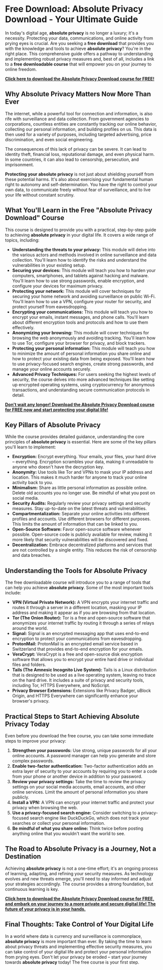 # Free Download: Absolute Privacy Download - Your Ultimate Guide

In today's digital age, **absolute privacy** is no longer a luxury; it's a necessity. Protecting your data, communications, and online activity from prying eyes is crucial. Are you seeking a **free download** that provides you with the knowledge and tools to achieve **absolute privacy**? You're in the right place. This comprehensive guide offers a pathway to understanding and implementing robust privacy measures and, best of all, includes a link to a **free downloadable course** that will empower you on your journey to online freedom.

[**Click here to download the Absolute Privacy Download course for FREE!**](https://udemywork.com/absolute-privacy-download)

## Why Absolute Privacy Matters Now More Than Ever

The internet, while a powerful tool for connection and information, is also rife with surveillance and data collection. From government agencies to corporations, countless entities are constantly tracking our online behavior, collecting our personal information, and building profiles on us. This data is then used for a variety of purposes, including targeted advertising, price discrimination, and even social engineering.

The consequences of this lack of privacy can be severe. It can lead to identity theft, financial loss, reputational damage, and even physical harm. In some countries, it can also lead to censorship, persecution, and imprisonment.

**Protecting your absolute privacy** is not just about shielding yourself from these potential harms. It's also about exercising your fundamental human right to autonomy and self-determination. You have the right to control your own data, to communicate freely without fear of surveillance, and to live your life without constant scrutiny.

## What You'll Learn in the Free "Absolute Privacy Download" Course

This course is designed to provide you with a practical, step-by-step guide to achieving **absolute privacy** in your digital life. It covers a wide range of topics, including:

*   **Understanding the threats to your privacy:** This module will delve into the various actors and methods involved in online surveillance and data collection. You'll learn how to identify the risks and understand the vulnerabilities in your existing setup.
*   **Securing your devices:** This module will teach you how to harden your computers, smartphones, and tablets against hacking and malware. You'll learn how to use strong passwords, enable encryption, and configure your devices for maximum privacy.
*   **Protecting your network:** This module will cover techniques for securing your home network and avoiding surveillance on public Wi-Fi. You'll learn how to use a VPN, configure your router for security, and protect yourself from eavesdropping.
*   **Encrypting your communications:** This module will teach you how to encrypt your emails, instant messages, and phone calls. You'll learn about different encryption tools and protocols and how to use them effectively.
*   **Anonymizing your browsing:** This module will cover techniques for browsing the web anonymously and avoiding tracking. You'll learn how to use Tor, configure your browser for privacy, and block trackers.
*   **Protecting your personal information:** This module will teach you how to minimize the amount of personal information you share online and how to protect your existing data from being exposed. You'll learn how to use privacy-focused search engines, create strong passwords, and manage your online accounts securely.
*   **Advanced Privacy Techniques:** For users seeking the highest levels of security, the course delves into more advanced techniques like setting up encrypted operating systems, using cryptocurrency for anonymous transactions, and understanding secure communication protocols in detail.

[**Don't wait any longer! Download the Absolute Privacy Download course for FREE now and start protecting your digital life!**](https://udemywork.com/absolute-privacy-download)

## Key Pillars of Absolute Privacy

While the course provides detailed guidance, understanding the core principles of **absolute privacy** is essential. Here are some of the key pillars you'll learn to implement:

*   **Encryption:** Encrypt everything. Your emails, your files, your hard drive – everything. Encryption scrambles your data, making it unreadable to anyone who doesn't have the decryption key.
*   **Anonymity:** Use tools like Tor and VPNs to mask your IP address and location. This makes it much harder for anyone to track your online activity back to you.
*   **Minimalism:** Share as little personal information as possible online. Delete old accounts you no longer use. Be mindful of what you post on social media.
*   **Security Audits:** Regularly review your privacy settings and security measures. Stay up-to-date on the latest threats and vulnerabilities.
*   **Compartmentalization:** Separate your online activities into different profiles and accounts. Use different browsers for different purposes. This limits the amount of information that can be linked to you.
*   **Open-Source Software:** Favor open-source software whenever possible. Open-source code is publicly available for review, making it more likely that security vulnerabilities will be discovered and fixed.
*   **Decentralization:** Embrace decentralized platforms and services that are not controlled by a single entity. This reduces the risk of censorship and data breaches.

## Understanding the Tools for Absolute Privacy

The free downloadable course will introduce you to a range of tools that can help you achieve **absolute privacy**. Some of the most important tools include:

*   **VPN (Virtual Private Network):** A VPN encrypts your internet traffic and routes it through a server in a different location, masking your IP address and making it appear as if you are browsing from that location.
*   **Tor (The Onion Router):** Tor is a free and open-source software that anonymizes your internet traffic by routing it through a series of relays around the world.
*   **Signal:** Signal is an encrypted messaging app that uses end-to-end encryption to protect your communications from eavesdropping.
*   **ProtonMail:** ProtonMail is an encrypted email service based in Switzerland that provides end-to-end encryption for your emails.
*   **VeraCrypt:** VeraCrypt is a free and open-source disk encryption software that allows you to encrypt your entire hard drive or individual files and folders.
*   **Tails (The Amnesic Incognito Live System):** Tails is a Linux distribution that is designed to be used as a live operating system, leaving no trace on the hard drive. It includes a suite of privacy and security tools, including Tor, HTTPS Everywhere, and NoScript.
*   **Privacy Browser Extensions:** Extensions like Privacy Badger, uBlock Origin, and HTTPS Everywhere can significantly enhance your browser's privacy.

## Practical Steps to Start Achieving Absolute Privacy Today

Even before you download the free course, you can take some immediate steps to improve your privacy:

1.  **Strengthen your passwords:** Use strong, unique passwords for all your online accounts. A password manager can help you generate and store complex passwords.
2.  **Enable two-factor authentication:** Two-factor authentication adds an extra layer of security to your accounts by requiring you to enter a code from your phone or another device in addition to your password.
3.  **Review your privacy settings:** Take the time to review the privacy settings on your social media accounts, email accounts, and other online services. Limit the amount of personal information you share publicly.
4.  **Install a VPN:** A VPN can encrypt your internet traffic and protect your privacy when browsing the web.
5.  **Use a privacy-focused search engine:** Consider switching to a privacy-focused search engine like DuckDuckGo, which does not track your searches or collect your personal information.
6.  **Be mindful of what you share online:** Think twice before posting anything online that you wouldn't want the world to see.

## The Road to Absolute Privacy is a Journey, Not a Destination

Achieving **absolute privacy** is not a one-time effort; it's an ongoing process of learning, adapting, and refining your security measures. As technology evolves and new threats emerge, you'll need to stay informed and adjust your strategies accordingly. The course provides a strong foundation, but continuous learning is key.

[**Click here to download the Absolute Privacy Download course for FREE, and embark on your journey to a more private and secure digital life! The future of your privacy is in your hands.**](https://udemywork.com/absolute-privacy-download)

## Final Thoughts: Take Control of Your Digital Life

In a world where data is currency and surveillance is commonplace, **absolute privacy** is more important than ever. By taking the time to learn about privacy threats and implementing effective security measures, you can take control of your digital life and protect your personal information from prying eyes. Don't let your privacy be eroded – start your journey towards **absolute privacy** today! The free course is your first step.
